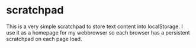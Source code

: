 # scratchpad

This is a very simple scratchpad to store text content into localStorage.  I use it as a homepage for my webbrowser so each browser has a persistent scratchpad on each page load.